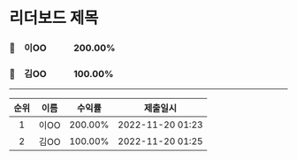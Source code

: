 # 리더보드 제목
### 🥇　이OO　　　200.00%
### 🥈　김OO　　　100.00%
___
| 순위 | 이름 | 수익률 | 제출일시 |
|:----:|:----:|:-----:|:----:|
| 1 | 이OO | 200.00% | 2022-11-20 01:23 |
| 2 | 김OO | 100.00% | 2022-11-20 01:25 |
